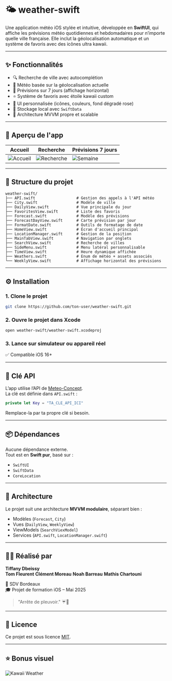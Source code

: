 # 🌤️ weather-swift

Une application météo iOS stylée et intuitive, développée en **SwiftUI**, qui affiche les prévisions météo quotidiennes et hebdomadaires pour n’importe quelle ville française. Elle inclut la géolocalisation automatique et un système de favoris avec des icônes ultra kawaii.

---

## ✨ Fonctionnalités

- 🔍 Recherche de ville avec autocomplétion
- 📍 Météo basée sur la géolocalisation actuelle
- 📅 Prévisions sur 7 jours (affichage horizontal)
- ⭐ Système de favoris avec étoile kawaii custom
- 🎨 UI personnalisée (icônes, couleurs, fond dégradé rose)
- 💾 Stockage local avec `SwiftData`
- 🧱 Architecture MVVM propre et scalable

---

## 📸 Aperçu de l'app

| Accueil | Recherche | Prévisions 7 jours |
|--------|-----------|--------------------|
| ![Accueil](assets/preview_home.png) | ![Recherche](assets/preview_search.png) | ![Semaine](assets/preview_weekly.png) |

---

## 🧠 Structure du projet

```
weather-swift/
├── API.swift                  # Gestion des appels à l'API météo
├── City.swift                 # Modèle de ville
├── DailyView.swift            # Vue principale du jour
├── FavoritesView.swift        # Liste des favoris
├── Forecast.swift             # Modèle des prévisions
├── ForecastDayView.swift      # Carte prévision par jour
├── FormatDate.swift           # Outils de formatage de date
├── HomeView.swift             # Écran d'accueil principal
├── LocationManager.swift      # Gestion de la position
├── MainTabView.swift          # Navigation par onglets
├── SearchView.swift           # Recherche de villes
├── SideMenu.swift             # Menu latéral personnalisable
├── TimeView.swift             # Heure dynamique affichée
├── Weathers.swift             # Enum de météo + assets associés
└── WeeklyView.swift           # Affichage horizontal des prévisions
```

---

## ⚙️ Installation

### 1. Clone le projet

```bash
git clone https://github.com/ton-user/weather-swift.git
```

### 2. Ouvre le projet dans Xcode

```bash
open weather-swift/weather-swift.xcodeproj
```

### 3. Lance sur simulateur ou appareil réel

✅ Compatible iOS 16+

---

## 🔐 Clé API

L’app utilise l’API de [Meteo-Concept](https://api.meteo-concept.com/).  
La clé est définie dans `API.swift` :

```swift
private let Key = "TA_CLE_API_ICI"
```

Remplace-la par ta propre clé si besoin.

---

## 📦 Dépendances

Aucune dépendance externe.  
Tout est en **Swift pur**, basé sur :

- `SwiftUI`
- `SwiftData`
- `CoreLocation`

---

## 🧠 Architecture

Le projet suit une architecture **MVVM modulaire**, séparant bien :

- Modèles (`Forecast`, `City`)
- Vues (`DailyView`, `WeeklyView`)
- ViewModels (`SearchViexModel`)
- Services (`API.swift`, `LocationManager.swift`)

---

## 🧑‍🎓 Réalisé par

**Tiffany Dbeissy**  
**Tom Fleurent**
**Clément Moreau**
**Noah Barreau**
**Mathis Chartouni**

📍 SDV Bordeaux  
🎓 Projet de formation iOS – Mai 2025

> "Arrête de pleuvoir." ☔💖

---

## 📄 Licence

Ce projet est sous licence [MIT](LICENSE).

---

## ⭐️ Bonus visuel

![Kawaii Weather](assets/kawaii_banner.png)
